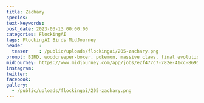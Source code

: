 ```yaml
---
title: Zachary
species: 
text-keywords: 
post_date: 2023-03-13 00:00:00
categories: FlockingAI
tags: FlockingAI Birds MidJourney 
header      :
  teaser    : /public/uploads/flockingai/205-zachary.png
prompt: BIRD, woodcreeper-boxer, pokemon, massive claws, final evolution, detailed garden background, cinematic, in the style of Breath of the Wild 1350
midjourney: https://www.midjourney.com/app/jobs/e2f477c7-782e-41cc-8695-90a77fa7d680
instagram: 
twitter: 
facebook: 
gallery: 
  - /public/uploads/flockingai/205-zachary.png
---
```


